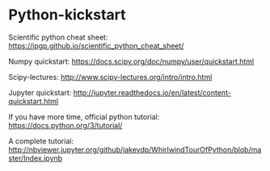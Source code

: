 # Python-kickstart

Scientific python cheat sheet:
https://ipgp.github.io/scientific_python_cheat_sheet/

Numpy quickstart: https://docs.scipy.org/doc/numpy/user/quickstart.html

Scipy-lectures: http://www.scipy-lectures.org/intro/intro.html

Jupyter quickstart: http://jupyter.readthedocs.io/en/latest/content-quickstart.html

If you have more time, official python tutorial: https://docs.python.org/3/tutorial/

A complete tutorial:
http://nbviewer.jupyter.org/github/jakevdp/WhirlwindTourOfPython/blob/master/Index.ipynb
